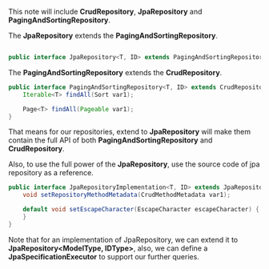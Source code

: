 This note will include __CrudRepository__, __JpaRepository__ and __PagingAndSortingRepository__.

The **JpaRepository** extends the **PagingAndSortingRepository**.

```java

public interface JpaRepository<T, ID> extends PagingAndSortingRepository<T, ID>, QueryByExampleExecutor<T> {}

```

The **PagingAndSortingRepository** extends the **CrudRepository**. 
```java
public interface PagingAndSortingRepository<T, ID> extends CrudRepository<T, ID> {
    Iterable<T> findAll(Sort var1);

    Page<T> findAll(Pageable var1);
}
```

That means for our repositories, extend to **JpaRepository** will make them contain the full API of both **PagingAndSortingRepository** and **CrudRepository**.

Also, to use the full power of the __JpaRepository__, use the source code of jpa repository as a reference.
```java
public interface JpaRepositoryImplementation<T, ID> extends JpaRepository<T, ID>, JpaSpecificationExecutor<T> {
    void setRepositoryMethodMetadata(CrudMethodMetadata var1);

    default void setEscapeCharacter(EscapeCharacter escapeCharacter) {
    }
}
```
Note that for an implementation of JpaRepository, we can extend it to __JpaRepository<ModelType, IDType>__, also, we can define a __JpaSpecificationExecutor<ModelType>__ to support our further queries.

